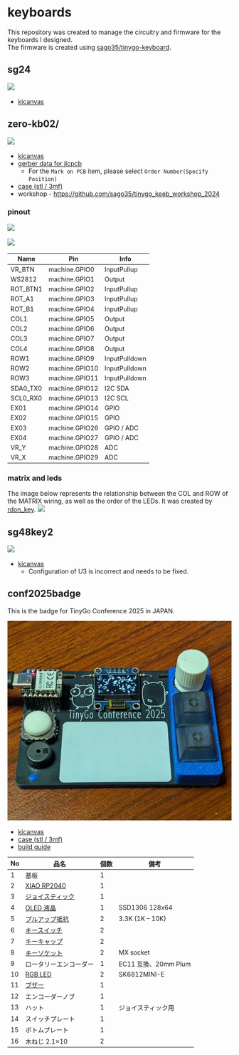 # keyboards

This repository was created to manage the circuitry and firmware for the keyboards I designed.  
The firmware is created using [sago35/tinygo-keyboard](https://github.com/sago35/tinygo-keyboard).  

## sg24

![](./images/sg24.jpg)

* [kicanvas](https://kicanvas.org/?github=https%3A%2F%2Fgithub.com%2Fsago35%2Fkeyboards%2Ftree%2Fmain%2Fsg24%2Fsg24)

## zero-kb02/

![](./images/zero-kb02.jpg)

* [kicanvas](https://kicanvas.org/?github=https%3A%2F%2Fgithub.com%2Fsago35%2Fkeyboards%2Ftree%2Fmain%2Fzero-kb02%2Fzero-kb02)
* [gerber data for jlcpcb](./zero-kb02/zero-kb02/GERBER-zero-kb02.zip)
    * For the `Mark on PCB` item, please select `Order Number(Specify Position)`
* [case (stl / 3mf)](./zero-kb02/stl/)
* workshop - https://github.com/sago35/tinygo_keeb_workshop_2024

### pinout

![](./images/pinout01.jpg)

![](./images/pinout02.png)

| Name      | Pin            | Info
|-----------|----------------|------
| VR\_BTN   | machine.GPIO0  | InputPullup
| WS2812    | machine.GPIO1  | Output
| ROT\_BTN1 | machine.GPIO2  | InputPullup
| ROT\_A1   | machine.GPIO3  | InputPullup
| ROT\_B1   | machine.GPIO4  | InputPullup
| COL1      | machine.GPIO5  | Output
| COL2      | machine.GPIO6  | Output
| COL3      | machine.GPIO7  | Output
| COL4      | machine.GPIO8  | Output
| ROW1      | machine.GPIO9  | InputPulldown
| ROW2      | machine.GPIO10 | InputPulldown
| ROW3      | machine.GPIO11 | InputPulldown
| SDA0\_TX0 | machine.GPIO12 | I2C SDA
| SCL0\_RX0 | machine.GPIO13 | I2C SCL
| EX01      | machine.GPIO14 | GPIO
| EX02      | machine.GPIO15 | GPIO
| EX03      | machine.GPIO26 | GPIO / ADC
| EX04      | machine.GPIO27 | GPIO / ADC
| VR\_Y     | machine.GPIO28 | ADC
| VR\_X     | machine.GPIO29 | ADC

### matrix and leds

The image below represents the relationship between the COL and ROW of the MATRIX wiring, as well as the order of the LEDs.
It was created by [rdon_key](https://x.com/rdon_key).
![](./images/zero-kb02-matrix-and-led.png)

## sg48key2

![](./images/sg48key2.jpg)

* [kicanvas](https://kicanvas.org/?github=https%3A%2F%2Fgithub.com%2Fsago35%2Fkeyboards%2Ftree%2Fmain%2Fsg48key2%2Fsg48key2)
  * Configuration of U3 is incorrect and needs to be fixed.

## conf2025badge

This is the badge for TinyGo Conference 2025 in JAPAN.

![](./images/conf2025badge.jpg)

* [kicanvas](https://kicanvas.org/?github=https%3A%2F%2Fgithub.com%2Fsago35%2Fkeyboards%2Ftree%2Fmain%2Fconf2025badge%2Fconf2025badge)
* [case (stl / 3mf)](./conf2025badge/stl/)
* [build guide](./conf2025badge/build/build.md)

| No | 品名 | 個数 | 備考 |
|---|---|---|---|
| 1 | 基板 | 1 | |
| 2 | [XIAO RP2040](https://akizukidenshi.com/catalog/g/g117044/) | 1 | |
| 3 | [ジョイスティック](https://akizukidenshi.com/catalog/g/g104048/) | 1 | |
| 4 | [OLED 液晶](https://akizukidenshi.com/catalog/g/g112031/) | 1 | SSD1306 128x64 |
| 5 | [プルアップ抵抗](https://akizukidenshi.com/catalog/g/g116332/) | 2 | 3.3K (1K – 10K) |
| 6 | [キースイッチ](https://shop.yushakobo.jp/collections/all-switches) | 2 | |
| 7 | [キーキャップ](https://shop.yushakobo.jp/collections/keycaps?sort_by=created-descending&filter.v.availability=1&filter.v.price.gte=&filter.v.price.lte=) | 2 | |
| 8 | [キーソケット](https://shop.yushakobo.jp/products/a01ps?variant=37665172521121) | 2 | MX socket |
| 9 | ロータリーエンコーダー | 1 | EC11 互換、20mm Plum |
| 10 | [RGB LED](https://akizukidenshi.com/catalog/g/g115478/) | 2 | SK6812MINI-E |
| 11 | [ブザー](https://akizukidenshi.com/catalog/g/g104118/) | 1 | |
| 12 | エンコーダーノブ | 1 | |
| 13 | ハット | 1 | ジョイスティック用 |
| 14 | スイッチプレート | 1 | |
| 15 | ボトムプレート | 1 | |
| 16 | 木ねじ 2.1×10 | 2 | |
